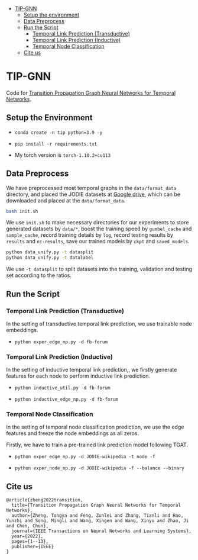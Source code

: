 - [TIP-GNN](#tip-gnn)
    - [Setup the environment](#setup-the-environment)
    - [Data Preprocess](#data-preprocess)
    - [Run the Script](#run-the-script)
        - [Temporal Link Prediction (Transductive)](#temporal-link-prediction-transductive)
        - [Temporal Link Prediction (Inductive)](#temporal-link-prediction-inductive)
        - [Temporal Node Classification](#temporal-node-classification)
    - [Cite us](#cite-us)

# TIP-GNN

Code for [Transition Propagation Graph Neural Networks for Temporal Networks](https://ieeexplore.ieee.org/abstract/document/9955364).

## Setup the Environment

- `conda create -n tip python=3.9 -y`

- `pip install -r requirements.txt`

- My torch version is `torch-1.10.2+cu113`

## Data Preprocess

We have preprocessed most temporal graphs in the `data/format_data` directory, and placed the JODIE datasets at [Google drive](https://drive.google.com/drive/folders/19ItQ4G64rYa6so1IQ6NxEq_Ok7K9Sqsp?usp=sharing), which can be downloaded and placed at the `data/format_data`.

```bash
bash init.sh
```
We use `init.sh` to make necessary directories for our experiments to store generated datasets by `data/*`, boost the training speed by `gumbel_cache` and `sample_cache`, record training details by `log`, record testing results by `results` and `nc-results`, save our trained models by `ckpt` and `saved_models`.

```bash
python data_unify.py -t datasplit
python data_unify.py -t datalabel
```
We use `-t datasplit` to split datasets into the training, validation and testing set according to the ratios.

## Run the Script

### Temporal Link Prediction (Transductive)

In the setting of transductive temporal link prediction, we use trainable node embeddings.

- `python exper_edge_np.py -d fb-forum`

### Temporal Link Prediction (Inductive)

In the setting of inductive temporal link prediction,, we firstly generate features for each node to perform inductive link prediction.

- `python inductive_util.py -d fb-forum` 

- `python inductive_edge_np.py -d fb-forum`

### Temporal Node Classification

In the setting of temporal node classification prediction, we use the edge features and freeze the node embeddings as all zeros. 

Firstly, we have to train a pre-trained link prediction model following TGAT.

- `python exper_edge_np.py -d JODIE-wikipedia -t node -f`

- `python exper_node_np.py -d JODIE-wikipedia -f --balance --binary`

## Cite us
```
@article{zheng2022transition,
  title={Transition Propagation Graph Neural Networks for Temporal Networks},
  author={Zheng, Tongya and Feng, Zunlei and Zhang, Tianli and Hao, Yunzhi and Song, Mingli and Wang, Xingen and Wang, Xinyu and Zhao, Ji and Chen, Chun},
  journal={IEEE Transactions on Neural Networks and Learning Systems},
  year={2022},
  pages={1--13},
  publisher={IEEE}
}
```
